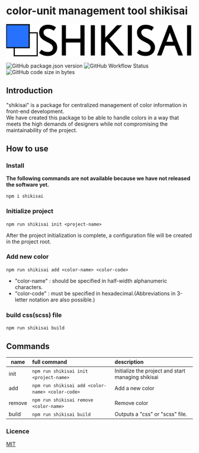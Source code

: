 # color-unit management tool shikisai

![shikisai color-unit management tool](/static/assets/logo/no_description.min.svg)

![GitHub package.json version](https://img.shields.io/github/package-json/v/ken7253/shikisai?style=flat-square)
![GitHub Workflow Status](https://img.shields.io/github/workflow/status/ken7253/shikisai/CodeQL?style=flat-square)
![GitHub code size in bytes](https://img.shields.io/github/languages/code-size/ken7253/shikisai?style=flat-square)

## Introduction

"shikisai" is a package for centralized management of color information in front-end development.  
We have created this package to be able to handle colors in a way that meets the high demands of designers while not compromising the maintainability of the project.

## How to use

### Install

**The following commands are not available because we have not released the software yet.**

```shell
npm i shikisai
```

### Initialize project

```npm
npm run shikisai init <project-name>
```

After the project initialization is complete, a configuration file will be created in the project root.

### Add new color

```npm
npm run shikisai add <color-name> <color-code>
```

- "color-name" : should be specified in half-width alphanumeric characters.
- "color-code" : must be specified in hexadecimal.(Abbreviations in 3-letter notation are also possible.)

### build css(scss) file

```npm
npm run shikisai build
```

## Commands

| name   | full command                                     | description                                        |
| ------ | :----------------------------------------------- | :------------------------------------------------- |
| init   | `npm run shikisai init <project-name>`           | Initialize the project and start managing shikisai |
| add    | `npm run shikisai add <color-name> <color-code>` | Add a new color                                    |
| remove | `npm run shikisai remove <color-name>`           | Remove color                                       |
| build  | `npm run shikisai build`                         | Outputs a "css" or "scss" file.                    |

### Licence

[MIT](/LICENCE)
